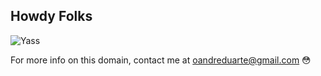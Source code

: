 ## Howdy Folks

![Yass](/karen1.jpeg)



For more info on this domain, contact me at oandreduarte@gmail.com
:flushed:



